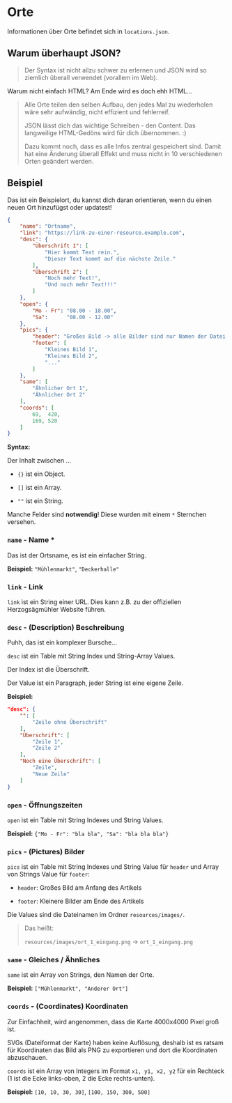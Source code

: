 # Orte

Informationen über Orte befindet sich in `locations.json`.

## Warum überhaupt JSON?

> Der Syntax ist nicht allzu schwer zu erlernen und JSON wird so ziemlich überall verwendet (vorallem im Web).

Warum nicht einfach HTML? Am Ende wird es doch ehh HTML...

> Alle Orte teilen den selben Aufbau, den jedes Mal zu wiederholen wäre sehr aufwändig, nicht effizient und fehlerreif.
> 
> JSON lässt dich das wichtige Schreiben - den Content. Das langweilige HTML-Gedöns wird für dich übernommen. :)
> 
> Dazu kommt noch, dass es alle Infos zentral gespeichert sind. Damit hat eine Änderung überall Effekt und muss nicht in 10 verschiedenen Orten geändert werden.

## Beispiel

Das ist ein Beispielort, du kannst dich daran orientieren, wenn du einen neuen Ort hinzufügst oder updatest!

```json
{
    "name": "Ortname",
    "link": "https://link-zu-einer-resource.example.com",
    "desc": {
        "Überschrift 1": [
            "Hier kommt Text rein.",
            "Dieser Text kommt auf die nächste Zeile."
        ],
        "Überschrift 2": [
            "Noch mehr Text!",
            "Und noch mehr Text!!!"
        ]
    },
    "open": {
        "Mo - Fr": "08.00 - 18.00",
        "Sa":      "08.00 - 12.00"
    },
    "pics": {
        "header": "Großes Bild -> alle Bilder sind nur Namen der Datei (ohne 'resources/images/')",
        "footer": [
            "Kleines Bild 1",
            "Kleines Bild 2",
            "..."
        ]
    },
    "same": [
        "Ähnlicher Ort 1",
        "Ähnlicher Ort 2"
    ],
    "coords": [
        69,  420,
        169, 520
    ]
}
```

**Syntax:**

Der Inhalt zwischen ...

* `{}` ist ein Object.

* `[]` ist ein Array.

* `""` ist ein String.

Manche Felder sind **notwendig**! Diese wurden mit einem `*` Sternchen versehen.

### `name` - Name *

Das ist der Ortsname, es ist ein einfacher String.

**Beispiel:** `"Mühlenmarkt"`, `"Deckerhalle"`

### `link` - Link

`link` ist ein String einer URL. Dies kann z.B. zu der offiziellen Herzogsägmühler Website führen.

### `desc` - (Description) Beschreibung

Puhh, das ist ein komplexer Bursche...

`desc` ist ein Table mit String Index und String-Array Values.

Der Index ist die Überschrift.

Der Value ist ein Paragraph, jeder String ist eine eigene Zeile.

**Beispiel:**

```json
"desc": {
    "": [
        "Zeile ohne Überschrift"
    ],
    "Überschrift": [
        "Zeile 1",
        "Zeile 2"
    ],
    "Noch eine Überschrift": [
        "Zeile",
        "Neue Zeile"
    ]
}
```

### `open` - Öffnungszeiten

`open` ist ein Table mit String Indexes und String Values.

**Beispiel:** `{"Mo - Fr": "bla bla", "Sa": "bla bla bla"}`

### `pics` - (Pictures) Bilder

`pics` ist ein Table mit String Indexes und String Value für `header` und Array von Strings Value für `footer`:

* `header`: Großes Bild am Anfang des Artikels

* `footer`: Kleinere Bilder am Ende des Artikels

Die Values sind die Dateinamen im Ordner `resources/images/`.

> Das heißt:
>
> `resources/images/ort_1_eingang.png` -> `ort_1_eingang.png`

### `same` - Gleiches / Ähnliches

`same` ist ein Array von Strings, den Namen der Orte.

**Beispiel:** `["Mühlenmarkt", "Anderer Ort"]`

### `coords` - (Coordinates) Koordinaten

Zur Einfachheit, wird angenommen, dass die Karte 4000x4000 Pixel groß ist.

SVGs (Dateiformat der Karte) haben keine Auflösung, deshalb ist es ratsam für Koordinaten das Bild als PNG zu exportieren und dort die Koordinaten abzuschauen.

`coords` ist ein Array von Integers im Format `x1, y1, x2, y2` für ein Rechteck (1 ist die Ecke links-oben, 2 die Ecke rechts-unten).

**Beispiel:** `[10, 10, 30, 30]`, `[100, 150, 300, 500]`
